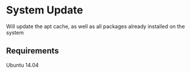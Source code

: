 System Update
========

Will update the apt cache, as well as all packages already installed on the system

Requirements
------------

Ubuntu 14.04
